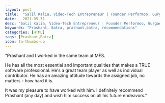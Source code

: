 ```yaml
---
layout: post
title:  "Salil Kalia, Video-Tech Entrepreneur | Founder Performoo, Gurgaon, Haryana, India"
date:   2021-05-31
desc: "Salil Kalia, Video-Tech Entrepreneur | Founder Performoo, Gurgaon, Haryana, India"
keywords: "Prashant, Batra, prashant,batra, recommendations"
categories: [HTML]
tags: [Prashant,Batra]
icon: fa-thumbs-up
---
```


"Prashant and I worked in the same team at MFS. 

He has all the most essential and important qualities that makes a TRUE software professional. He's a great team player as well as individual contributor. He has an amazing attitude towards the assigned job, no matters - how hard it is. 

It was my pleasure to have worked with him. I definitely recommend Prashant (any day) and wish him success on all his future endeavors."
